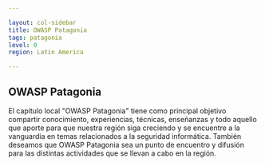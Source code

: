 ```yaml
---

layout: col-sidebar
title: OWASP Patagonia
tags: patagonia
level: 0
region: Latin America

---
```


## OWASP Patagonia 
[](assets/images/OWASP-Patagonia.jpg)

El capítulo local "OWASP Patagonia" tiene como principal objetivo compartir conocimiento, experiencias, técnicas, enseñanzas y todo aquello que aporte para que nuestra región siga creciendo y se encuentre a la vanguardia en temas relacionados a la seguridad informática. También deseamos que OWASP Patagonia sea un punto de encuentro y difusión para las distintas actividades que se llevan a cabo en la región.
